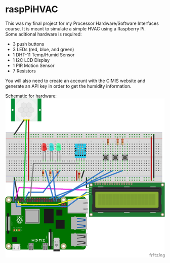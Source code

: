 # raspPiHVAC
This was my final project for my Processor Hardware/Software Interfaces course. It is meant to simulate a simple HVAC using a Raspberry Pi. <br>
Some aditional hardware is required:
<ul>
    <li>3 push buttons</li>
    <li>3 LEDs (red, blue, and green)</li>
    <li>1 DHT-11 Temp/Humid Sensor</li>
    <li>1 I2C LCD Display</li>
    <li>1 PIR Motion Sensor</li>
    <li>7 Resistors</li>
    </ul>
You will also need to create an account with the CIMIS website and generate an API key in order to get the humidity information. 

Schematic for hardware:
![hvac Schematic](hvac_bb.png)
